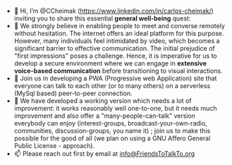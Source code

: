 - 👋 Hi, I’m @CCheimak (https://www.linkedin.com/in/carlos-cheimak/) inviting you to share this essential **general well-being** quest:
- 💞️ We strongly believe in enabling people to meet and converse remotely without hesitation. The internet offers an ideal platform for this purpose. However, many individuals feel intimidated by video, which becomes a significant barrier to effective communication. The initial prejudice of "first impressions" poses a challenge. Hence, it is imperative for us to develop a secure environment where we can engage in **extensive voice-based communication** before transitioning to visual interactions.
- 👀 Join us in developing a PWA (Progressive web Application) site that everyone can talk to each other (or to many others) on a serverless (MySql based) peer-to-peer connection.
- 🌱 We have developed a working version which needs a lot of improvement: it works reasonably well one-to-one, but it needs much improvement and also offer a "many-people-can-talk" version everybody can enjoy (interest-groups, broadcast-your-own-radio, communities, discussion-groups, you name it) ; join us to make this possible for the good of all (we plan on using a GNU Affero General Public License - approach).
- 📫 Please reach out first by email at info@FriendsToTalkTo.org

<!---
CCheimak/CCheimak is a ✨ special ✨ repository because its `README.md` (this file) appears on your GitHub profile.
You can click the Preview link to take a look at your changes.
--->

